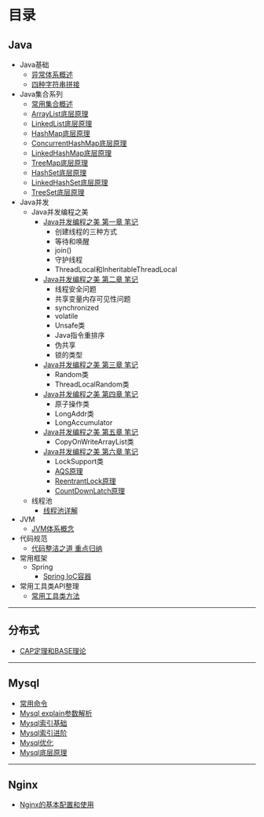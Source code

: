 # 目录


## Java
  - Java基础
	* [异常体系概述](file/java_base/exception.md)
	* [四种字符串拼接](file/java_base/string_append_performance.md)
  - Java集合系列
    * [常用集合概述](file/java_base/collections.md)
    * [ArrayList底层原理](file/java_plus/collections/arraylist.md)
	* [LinkedList底层原理](file/java_plus/collections/linkedlist.md)
	* [HashMap底层原理](file/java_plus/collections/hashmap.md)
	* [ConcurrentHashMap底层原理](file/java_plus/collections/concurrenthashmap.md)
	* [LinkedHashMap底层原理](file/java_plus/collections/linkedhashmap.md)
	* [TreeMap底层原理](file/java_plus/collections/treemap.md)
	* [HashSet底层原理](file/java_plus/collections/hashset.md)
	* [LinkedHashSet底层原理](file/java_plus/collections/linkedhashset.md)
	* [TreeSet底层原理](file/java_plus/collections/treeset.md)
  - Java并发
    - Java并发编程之美
       * [Java并发编程之美 第一章 笔记](file/java_thread1/unit1.md)
	     - 创建线程的三种方式
	     - 等待和唤醒
	     - join()
	     - 守护线程
	     - ThreadLocal和InheritableThreadLocal
	  * [Java并发编程之美 第二章 笔记](file/java_thread1/unit2.md)
	     - 线程安全问题
	     - 共享变量内存可见性问题
	     - synchronized
	     - volatile
	     - Unsafe类
	     - Java指令重排序
	     - 伪共享
	     - 锁的类型
	  * [Java并发编程之美 第三章 笔记](file/java_thread1/unit3.md)
	     - Random类
         - ThreadLocalRandom类
	  * [Java并发编程之美 第四章 笔记](file/java_thread1/unit4.md)
	     - 原子操作类
	     - LongAddr类
	     - LongAccumulator
	  * [Java并发编程之美 第五章 笔记](file/java_thread1/unit5.md)
	    - CopyOnWriteArrayList类
	  * [Java并发编程之美 第六章 笔记](file/java_thread1/unit6.md)
	    - LockSupport类
	    - [AQS原理](file/java_thread1/AQS.md)
	    - [ReentrantLock原理](file/java_thread1/ReentrantLock.md)
	    - [CountDownLatch原理](file/java_thread1/CountDownLatch.md)
	- 线程池
	  - [线程池详解](file/java_thread1/ThreadPoolExecutor.md)
  - JVM
    * [JVM体系概念](file/java_plus/JVM.md)
  - 代码规范
    * [代码整洁之道 重点归纳](file/java_clean/clean.md)
  - 常用框架
    - Spring
      * [Spring IoC容器](file/spring/spring1.md)
  - 常用工具类API整理
    * [常用工具类方法](file/utils/utils.md)
---

## 分布式
- [CAP定理和BASE理论](file/distributed/cap.md)

---

## Mysql
- [常用命令](file/mysql/mysql_usual_command.md)
- [Mysql explain参数解析](file/mysql/mysql_explain.md)
- [Mysql索引基础](file/mysql/mysql_index1.md)
- [Mysql索引进阶](file/mysql/mysql_index2.md)
- [Mysql优化](file/mysql/mysql_optimize.md)
- [Mysql底层原理](file/mysql/mysql_tree.md)
---

## Nginx
- [Nginx的基本配置和使用](file/mysql/mysql_usual_command.md)
